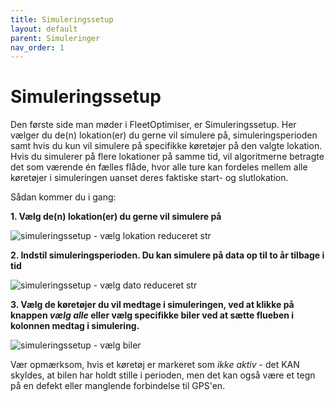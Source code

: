 ```yaml
---
title: Simuleringssetup
layout: default
parent: Simuleringer
nav_order: 1
---
```


# Simuleringssetup #
Den første side man møder i FleetOptimiser, er Simuleringssetup. Her vælger du de(n) lokation(er) du gerne vil simulere på, simuleringsperioden samt hvis du kun vil simulere på specifikke køretøjer på den valgte lokation. Hvis du simulerer på flere lokationer på samme tid, vil algoritmerne betragte det som værende én fælles flåde, hvor alle ture kan fordeles mellem alle køretøjer i simuleringen uanset deres faktiske start- og slutlokation.

Sådan kommer du i gang:

**1. Vælg de(n) lokation(er) du gerne vil simulere på**

![simuleringssetup - vælg lokation reduceret str](https://github.com/user-attachments/assets/b1ff8fa2-7ead-49fb-aa02-7a431ed0b4de)

**2. Indstil simuleringsperioden. Du kan simulere på data op til to år tilbage i tid**

![simuleringssetup - vælg dato reduceret str](https://github.com/user-attachments/assets/20a955b4-1890-49b3-ae2e-debf55865a6d)

**3. Vælg de køretøjer du vil medtage i simuleringen, ved at klikke på knappen *vælg alle* eller vælg specifikke biler ved at sætte flueben i kolonnen medtag i simulering.**

![simuleringssetup - vælg biler](https://github.com/user-attachments/assets/c543b0e2-a859-4c4f-8914-c03b59a6d9a1)

Vær opmærksom, hvis et køretøj er markeret som _ikke aktiv_ - det KAN skyldes, at bilen har holdt stille i perioden, men det kan også være et tegn på en defekt eller manglende forbindelse til GPS'en.

